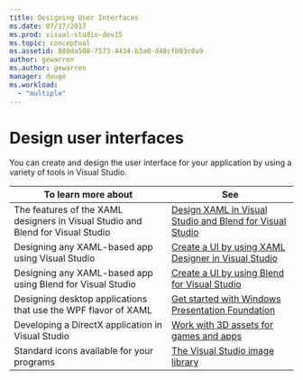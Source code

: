 ```yaml
---
title: Designing User Interfaces
ms.date: 07/17/2017
ms.prod: visual-studio-dev15
ms.topic: conceptual
ms.assetid: 880da508-7573-4434-b3a0-d48cf003c0a9
author: gewarren
ms.author: gewarren
manager: douge
ms.workload:
  - "multiple"
---
```

# Design user interfaces

You can create and design the user interface for your application by using a variety of tools in Visual Studio.

|To learn more about|See|
| - |---------|
| The features of the XAML designers in Visual Studio and Blend for Visual Studio | [Design XAML in Visual Studio and Blend for Visual Studio](../designers/designing-xaml-in-visual-studio.md) |
| Designing any XAML-based app using Visual Studio|[Create a UI by using XAML Designer in Visual Studio](creating-a-ui-by-using-xaml-designer-in-visual-studio.md) |
| Designing any XAML-based app using Blend for Visual Studio | [Create a UI by using Blend for Visual Studio](creating-a-ui-by-using-blend-for-visual-studio.md) |
|Designing desktop applications that use the WPF flavor of XAML | [Get started with Windows Presentation Foundation](../designers/getting-started-with-wpf.md) |
| Developing a DirectX application in Visual Studio | [Work with 3D assets for games and apps](../designers/working-with-3-d-assets-for-games-and-apps.md) |
| Standard icons available for your programs | [The Visual Studio image library](../designers/the-visual-studio-image-library.md) |
